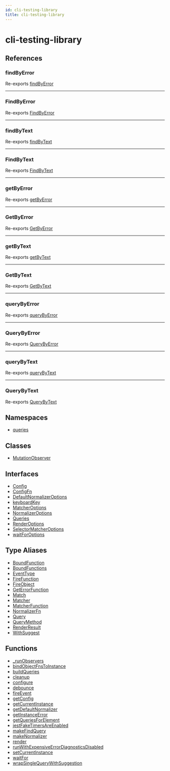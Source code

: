 ```yaml
---
id: cli-testing-library
title: cli-testing-library
---
```


<!-- DO NOT EDIT: this page is autogenerated from the type comments -->

# cli-testing-library

## References

### findByError

Re-exports [findByError](namespaces/queries/functions/findbyerror.md)

***

### FindByError

Re-exports [FindByError](namespaces/queries/type-aliases/findbyerror.md)

***

### findByText

Re-exports [findByText](namespaces/queries/functions/findbytext.md)

***

### FindByText

Re-exports [FindByText](namespaces/queries/type-aliases/findbytext.md)

***

### getByError

Re-exports [getByError](namespaces/queries/functions/getbyerror.md)

***

### GetByError

Re-exports [GetByError](namespaces/queries/type-aliases/getbyerror.md)

***

### getByText

Re-exports [getByText](namespaces/queries/functions/getbytext.md)

***

### GetByText

Re-exports [GetByText](namespaces/queries/type-aliases/getbytext.md)

***

### queryByError

Re-exports [queryByError](namespaces/queries/functions/querybyerror.md)

***

### QueryByError

Re-exports [QueryByError](namespaces/queries/type-aliases/querybyerror.md)

***

### queryByText

Re-exports [queryByText](namespaces/queries/functions/querybytext.md)

***

### QueryByText

Re-exports [QueryByText](namespaces/queries/type-aliases/querybytext.md)

## Namespaces

- [queries](namespaces/queries/index.md)

## Classes

- [MutationObserver](classes/mutationobserver.md)

## Interfaces

- [Config](interfaces/config.md)
- [ConfigFn](interfaces/configfn.md)
- [DefaultNormalizerOptions](interfaces/defaultnormalizeroptions.md)
- [keyboardKey](interfaces/keyboardkey.md)
- [MatcherOptions](interfaces/matcheroptions.md)
- [NormalizerOptions](interfaces/normalizeroptions.md)
- [Queries](interfaces/queries.md)
- [RenderOptions](interfaces/renderoptions.md)
- [SelectorMatcherOptions](interfaces/selectormatcheroptions.md)
- [waitForOptions](interfaces/waitforoptions.md)

## Type Aliases

- [BoundFunction](type-aliases/boundfunction.md)
- [BoundFunctions](type-aliases/boundfunctions.md)
- [EventType](type-aliases/eventtype.md)
- [FireFunction](type-aliases/firefunction.md)
- [FireObject](type-aliases/fireobject.md)
- [GetErrorFunction](type-aliases/geterrorfunction.md)
- [Match](type-aliases/match.md)
- [Matcher](type-aliases/matcher.md)
- [MatcherFunction](type-aliases/matcherfunction.md)
- [NormalizerFn](type-aliases/normalizerfn.md)
- [Query](type-aliases/query.md)
- [QueryMethod](type-aliases/querymethod.md)
- [RenderResult](type-aliases/renderresult.md)
- [WithSuggest](type-aliases/withsuggest.md)

## Functions

- [\_runObservers](functions/runobservers.md)
- [bindObjectFnsToInstance](functions/bindobjectfnstoinstance.md)
- [buildQueries](functions/buildqueries.md)
- [cleanup](functions/cleanup.md)
- [configure](functions/configure.md)
- [debounce](functions/debounce.md)
- [fireEvent](functions/fireevent.md)
- [getConfig](functions/getconfig.md)
- [getCurrentInstance](functions/getcurrentinstance.md)
- [getDefaultNormalizer](functions/getdefaultnormalizer.md)
- [getInstanceError](functions/getinstanceerror.md)
- [getQueriesForElement](functions/getqueriesforelement.md)
- [jestFakeTimersAreEnabled](functions/jestfaketimersareenabled.md)
- [makeFindQuery](functions/makefindquery.md)
- [makeNormalizer](functions/makenormalizer.md)
- [render](functions/render.md)
- [runWithExpensiveErrorDiagnosticsDisabled](functions/runwithexpensiveerrordiagnosticsdisabled.md)
- [setCurrentInstance](functions/setcurrentinstance.md)
- [waitFor](functions/waitfor.md)
- [wrapSingleQueryWithSuggestion](functions/wrapsinglequerywithsuggestion.md)
